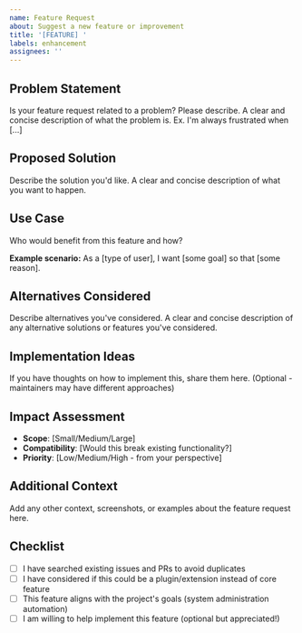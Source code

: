 ```yaml
---
name: Feature Request
about: Suggest a new feature or improvement
title: '[FEATURE] '
labels: enhancement
assignees: ''
---
```


## Problem Statement

Is your feature request related to a problem? Please describe.
A clear and concise description of what the problem is. Ex. I'm always frustrated when [...]

## Proposed Solution

Describe the solution you'd like.
A clear and concise description of what you want to happen.

## Use Case

Who would benefit from this feature and how?

**Example scenario:**
As a [type of user], I want [some goal] so that [some reason].

## Alternatives Considered

Describe alternatives you've considered.
A clear and concise description of any alternative solutions or features you've considered.

## Implementation Ideas

If you have thoughts on how to implement this, share them here.
(Optional - maintainers may have different approaches)

## Impact Assessment

- **Scope**: [Small/Medium/Large]
- **Compatibility**: [Would this break existing functionality?]
- **Priority**: [Low/Medium/High - from your perspective]

## Additional Context

Add any other context, screenshots, or examples about the feature request here.

## Checklist

- [ ] I have searched existing issues and PRs to avoid duplicates
- [ ] I have considered if this could be a plugin/extension instead of core feature
- [ ] This feature aligns with the project's goals (system administration automation)
- [ ] I am willing to help implement this feature (optional but appreciated!)
